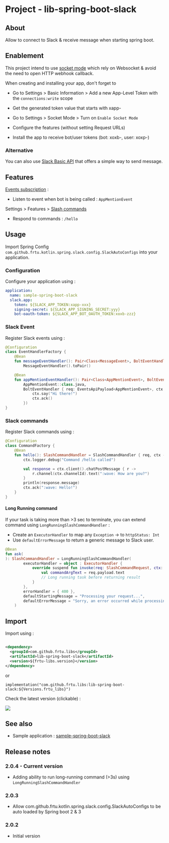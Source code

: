 # Project - lib-spring-boot-slack

## About

Allow to connect to Slack & receive message when starting spring boot.

## Enablement

This project intend to use [socket mode](https://slack.dev/java-slack-sdk/guides/socket-mode) which rely on Websocket &
avoid the need to open HTTP webhook callback.

When creating and installing your app, don't forget to

* Go to Settings > Basic Information > Add a new App-Level Token with the `connections:write` scope
* Get the generated token value that starts with xapp-

* Go to Settings > Socket Mode > Turn on `Enable Socket Mode`
* Configure the features (without setting Request URLs)

* Install the app to receive bot/user tokens (bot: xoxb-, user: xoxp-)

### Alternative

You can also use [Slack Basic API](https://slack.dev/java-slack-sdk/guides/web-api-basics/) that offers a simple way to
send message.

## Features

[Events subscription](https://api.slack.com/apis/events-api) :

* Listen to event when bot is being called : `AppMentionEvent`

Settings > Features > [Slash commands](https://slack.dev/java-slack-sdk/guides/slash-commands)

* Respond to commands : `/hello`

## Usage

Import Spring Config `com.github.frtu.kotlin.spring.slack.config.SlackAutoConfigs` into your application.

### Configuration

Configure your application using :

```yaml
application:
  name: sample-spring-boot-slack
  slack.app:
    token: ${SLACK_APP_TOKEN:xapp-xxx}
    signing-secret: ${SLACK_APP_SIGNING_SECRET:yyy}
    bot-oauth-token: ${SLACK_APP_BOT_OAUTH_TOKEN:xoxb-zzz}
```

### Slack Event

Register Slack events using :

```kotlin
@Configuration
class EventHandlerFactory {
    @Bean
    fun messageEventHandler(): Pair<Class<MessageEvent>, BoltEventHandler<MessageEvent>> =
        MessageEventHandler().toPair()

    @Bean
    fun appMentionEventHandler(): Pair<Class<AppMentionEvent>, BoltEventHandler<AppMentionEvent>> = Pair(
        AppMentionEvent::class.java,
        BoltEventHandler { req: EventsApiPayload<AppMentionEvent>, ctx: EventContext ->
            ctx.say("Hi there!")
            ctx.ack()
        })
}
```

### Slack commands

Register Slack commands using :

```kotlin
@Configuration
class CommandFactory {
    @Bean
    fun hello(): SlashCommandHandler = SlashCommandHandler { req, ctx ->
        ctx.logger.debug("Command /hello called")

        val response = ctx.client().chatPostMessage { r ->
            r.channel(ctx.channelId).text(":wave: How are you?")
        }
        println(response.message)
        ctx.ack(":wave: Hello!")
    }
}
```

#### Long Running command

If your task is taking more than >3 sec to terminate, you can extend command using `LongRunningSlashCommandHandler` :

* Create an `ExecutorHandler` to map any `Exception` -> to `httpStatus: Int`
* Use `defaultErrorMessage` to return a generic message to Slack user.

```kotlin
@Bean
fun ask(
): SlashCommandHandler = LongRunningSlashCommandHandler(
        executorHandler = object : ExecutorHandler {
            override suspend fun invoke(req: SlashCommandRequest, ctx: SlashCommandContext, logger: Logger): String? {
                val commandArgText = req.payload.text
                // Long running task before returning result
            }
        },
        errorHandler = { 400 },
        defaultStartingMessage = "Processing your request...",
        defaultErrorMessage = "Sorry, an error occurred while processing your request.",
    )
```

## Import

Import using :

```XML

<dependency>
  <groupId>com.github.frtu.libs</groupId>
  <artifactId>lib-spring-boot-slack</artifactId>
  <version>${frtu-libs.version}</version>
</dependency>
```

or

```
implementation("com.github.frtu.libs:lib-spring-boot-slack:${Versions.frtu_libs}")
```

Check the latest version (clickable) :

[<img src="https://img.shields.io/maven-central/v/com.github.frtu.libs/lib-spring-boot-slack.svg?label=latest%20release%20:%20lib-spring-boot-slack"/>](https://search.maven.org/#search%7Cga%7C1%7Ca%3A%22lib-utils%22+g%3A%22com.github.frtu.libs%22)

## See also

* Sample application : [sample-spring-boot-slack](..%2Fsamples%2Fsample-spring-boot-slack)

## Release notes

### 2.0.4 - Current version

* Adding ability to run long-running command (>3s) using `LongRunningSlashCommandHandler`

### 2.0.3

* Allow com.github.frtu.kotlin.spring.slack.config.SlackAutoConfigs to be auto loaded by Spring boot 2 & 3

### 2.0.2

* Initial version
